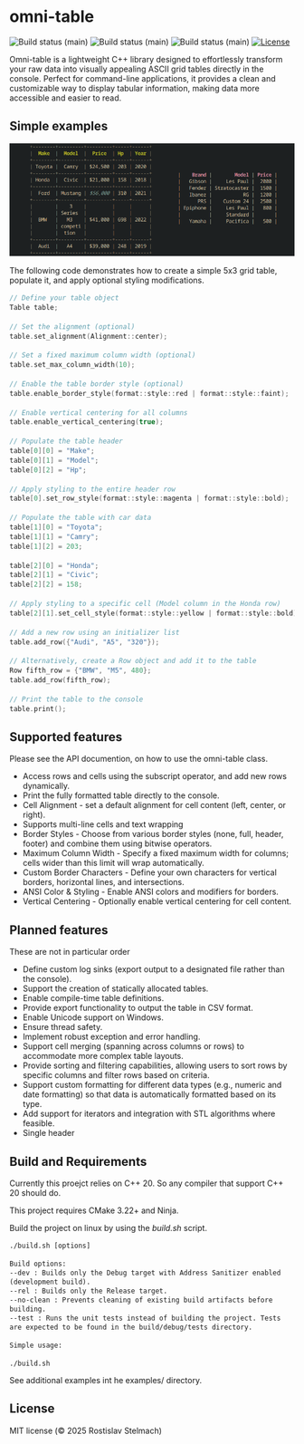 omni-table
===========
![Build status (main)](https://github.com/stelro/omni-table/actions/workflows/linux_ubuntu.yml/badge.svg)
![Build status (main)](https://github.com/stelro/omni-table/actions/workflows/macos-latest.yml/badge.svg)
![Build status (main)](https://github.com/stelro/omni-table/actions/workflows/windows_latest.yml/badge.svg)
[![License](http://img.shields.io/:license-mit-blue.svg)](http://doge.mit-license.org)


Omni-table is a lightweight C++ library designed to effortlessly transform 
your raw data into visually appealing ASCII grid tables directly in the console. 
Perfect for command-line applications, it provides a clean and customizable 
way to display tabular information, making data more accessible and easier to read.


Simple examples
---------------

![alt text](https://github.com/stelro/omni-table/blob/main/banner/banner.png)

The following code demonstrates how to create a simple 5x3 grid table, populate it, and apply optional styling modifications.

```c++
// Define your table object
Table table;

// Set the alignment (optional)
table.set_alignment(Alignment::center);

// Set a fixed maximum column width (optional)
table.set_max_column_width(10);

// Enable the table border style (optional)
table.enable_border_style(format::style::red | format::style::faint);

// Enable vertical centering for all columns
table.enable_vertical_centering(true);

// Populate the table header
table[0][0] = "Make";
table[0][1] = "Model";
table[0][2] = "Hp";

// Apply styling to the entire header row
table[0].set_row_style(format::style::magenta | format::style::bold);

// Populate the table with car data
table[1][0] = "Toyota";
table[1][1] = "Camry";
table[1][2] = 203;

table[2][0] = "Honda";
table[2][1] = "Civic";
table[2][2] = 158;

// Apply styling to a specific cell (Model column in the Honda row)
table[2][1].set_cell_style(format::style::yellow | format::style::bold);

// Add a new row using an initializer list
table.add_row({"Audi", "A5", "320"});

// Alternatively, create a Row object and add it to the table
Row fifth_row = {"BMW", "M5", 480};
table.add_row(fifth_row);

// Print the table to the console
table.print();

```

Supported features
------

Please see the API documention, on how to use the omni-table class.

* Access rows and cells using the subscript operator, and add new rows dynamically.
* Print the fully formatted table directly to the console.
* Cell Alignment - set a default alignment for cell content (left, center, or right).
* Supports multi-line cells and text wrapping
* Border Styles - Choose from various border styles (none, full, header, footer) and combine them using bitwise operators.
* Maximum Column Width - Specify a fixed maximum width for columns; cells wider than this limit will wrap automatically.
* Custom Border Characters - Define your own characters for vertical borders, horizontal lines, and intersections.
* ANSI Color & Styling - Enable ANSI colors and modifiers for borders.
* Vertical Centering - Optionally enable vertical centering for cell content.

Planned features
-------

These are not in particular order

* Define custom log sinks (export output to a designated file rather than the console).
* Support the creation of statically allocated tables.
* Enable compile-time table definitions.
* Provide export functionality to output the table in CSV format.
* Enable Unicode support on Windows.
* Ensure thread safety.
* Implement robust exception and error handling.
* Support cell merging (spanning across columns or rows) to accommodate more complex table layouts.
* Provide sorting and filtering capabilities, allowing users to sort rows by specific columns and filter rows based on criteria.
* Support custom formatting for different data types (e.g., numeric and date formatting) so that data is automatically formatted based on its type.
* Add support for iterators and integration with STL algorithms where feasible.
* Single header

Build and Requirements
-------
Currently this proejct relies on C++ 20. So any compiler that support C++ 20 should do.

This project requires CMake 3.22+ and Ninja.

Build the project on linux by using the *build.sh* script.

```
./build.sh [options]

Build options:
--dev : Builds only the Debug target with Address Sanitizer enabled (development build).
--rel : Builds only the Release target.
--no-clean : Prevents cleaning of existing build artifacts before building.
--test : Runs the unit tests instead of building the project. Tests are expected to be found in the build/debug/tests directory.

Simple usage:

./build.sh 

```

See additional examples int he examples/ directory.

License
-------

MIT license (© 2025 Rostislav Stelmach)


